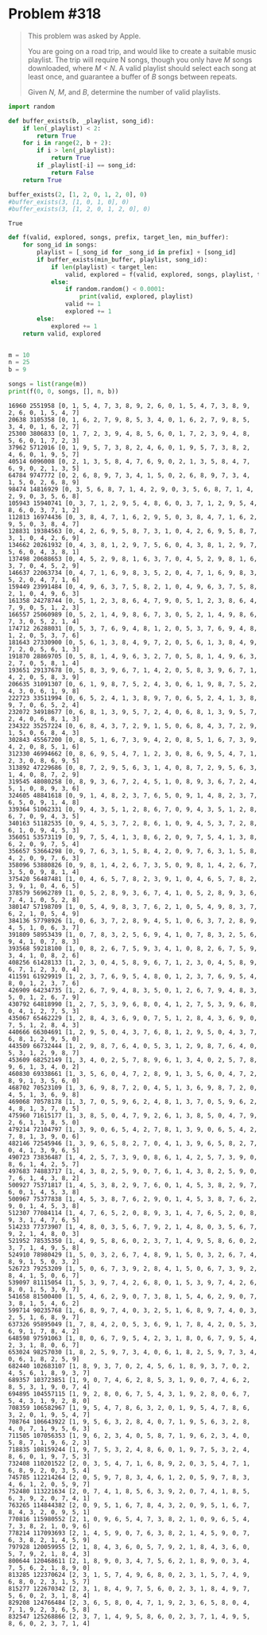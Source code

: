 # Problem #318

> This problem was asked by Apple.
>
> You are going on a road trip, and would like to create a suitable music playlist. The trip will require N songs, though you only have *M* songs downloaded, where *M < N*. A valid playlist should select each song at least once, and guarantee a buffer of *B* songs between repeats.
> 
> Given *N, M*, and *B*, determine the number of valid playlists.


```python
import random

def buffer_exists(b, _playlist, song_id):
    if len(_playlist) < 2:
        return True
    for i in range(2, b + 2):
        if i > len(_playlist):
            return True
        if _playlist[-i] == song_id:
            return False
    return True
```


```python
buffer_exists(2, [1, 2, 0, 1, 2, 0], 0)
#buffer_exists(3, [1, 0, 1, 0], 0)
#buffer_exists(3, [1, 2, 0, 1, 2, 0], 0)
```




    True




```python
def f(valid, explored, songs, prefix, target_len, min_buffer):
    for song_id in songs:
        playlist = [_song_id for _song_id in prefix] + [song_id]
        if buffer_exists(min_buffer, playlist, song_id):
            if len(playlist) < target_len:
                valid, explored = f(valid, explored, songs, playlist, target_len, min_buffer)
            else:
                if random.random() < 0.0001:
                    print(valid, explored, playlist)
                valid += 1
                explored += 1
        else:
            explored += 1
    return valid, explored
```


```python

m = 10
n = 25
b = 9

songs = list(range(m))
print(f(0, 0, songs, [], n, b))

```

    16960 2551958 [0, 1, 5, 4, 7, 3, 8, 9, 2, 6, 0, 1, 5, 4, 7, 3, 8, 9, 2, 6, 0, 1, 5, 4, 7]
    20638 3105358 [0, 1, 6, 2, 7, 9, 8, 5, 3, 4, 0, 1, 6, 2, 7, 9, 8, 5, 3, 4, 0, 1, 6, 2, 7]
    25300 3806833 [0, 1, 7, 2, 3, 9, 4, 8, 5, 6, 0, 1, 7, 2, 3, 9, 4, 8, 5, 6, 0, 1, 7, 2, 3]
    37962 5712016 [0, 1, 9, 5, 7, 3, 8, 2, 4, 6, 0, 1, 9, 5, 7, 3, 8, 2, 4, 6, 0, 1, 9, 5, 7]
    40514 6096008 [0, 2, 1, 3, 5, 8, 4, 7, 6, 9, 0, 2, 1, 3, 5, 8, 4, 7, 6, 9, 0, 2, 1, 3, 5]
    64784 9747772 [0, 2, 6, 8, 9, 7, 3, 4, 1, 5, 0, 2, 6, 8, 9, 7, 3, 4, 1, 5, 0, 2, 6, 8, 9]
    98474 14816929 [0, 3, 5, 6, 8, 7, 1, 4, 2, 9, 0, 3, 5, 6, 8, 7, 1, 4, 2, 9, 0, 3, 5, 6, 8]
    105943 15940741 [0, 3, 7, 1, 2, 9, 5, 4, 8, 6, 0, 3, 7, 1, 2, 9, 5, 4, 8, 6, 0, 3, 7, 1, 2]
    112813 16974436 [0, 3, 8, 4, 7, 1, 6, 2, 9, 5, 0, 3, 8, 4, 7, 1, 6, 2, 9, 5, 0, 3, 8, 4, 7]
    128831 19384563 [0, 4, 2, 6, 9, 5, 8, 7, 3, 1, 0, 4, 2, 6, 9, 5, 8, 7, 3, 1, 0, 4, 2, 6, 9]
    134662 20261932 [0, 4, 3, 8, 1, 2, 9, 7, 5, 6, 0, 4, 3, 8, 1, 2, 9, 7, 5, 6, 0, 4, 3, 8, 1]
    137498 20688653 [0, 4, 5, 2, 9, 8, 1, 6, 3, 7, 0, 4, 5, 2, 9, 8, 1, 6, 3, 7, 0, 4, 5, 2, 9]
    146637 22063734 [0, 4, 7, 1, 6, 9, 8, 3, 5, 2, 0, 4, 7, 1, 6, 9, 8, 3, 5, 2, 0, 4, 7, 1, 6]
    159449 23991484 [0, 4, 9, 6, 3, 7, 5, 8, 2, 1, 0, 4, 9, 6, 3, 7, 5, 8, 2, 1, 0, 4, 9, 6, 3]
    161358 24278744 [0, 5, 1, 2, 3, 8, 6, 4, 7, 9, 0, 5, 1, 2, 3, 8, 6, 4, 7, 9, 0, 5, 1, 2, 3]
    166557 25060989 [0, 5, 2, 1, 4, 9, 8, 6, 7, 3, 0, 5, 2, 1, 4, 9, 8, 6, 7, 3, 0, 5, 2, 1, 4]
    174712 26288031 [0, 5, 3, 7, 6, 9, 4, 8, 1, 2, 0, 5, 3, 7, 6, 9, 4, 8, 1, 2, 0, 5, 3, 7, 6]
    181643 27330900 [0, 5, 6, 1, 3, 8, 4, 9, 7, 2, 0, 5, 6, 1, 3, 8, 4, 9, 7, 2, 0, 5, 6, 1, 3]
    191870 28869705 [0, 5, 8, 1, 4, 9, 6, 3, 2, 7, 0, 5, 8, 1, 4, 9, 6, 3, 2, 7, 0, 5, 8, 1, 4]
    193651 29137678 [0, 5, 8, 3, 9, 6, 7, 1, 4, 2, 0, 5, 8, 3, 9, 6, 7, 1, 4, 2, 0, 5, 8, 3, 9]
    206635 31091307 [0, 6, 1, 9, 8, 7, 5, 2, 4, 3, 0, 6, 1, 9, 8, 7, 5, 2, 4, 3, 0, 6, 1, 9, 8]
    222723 33511994 [0, 6, 5, 2, 4, 1, 3, 8, 9, 7, 0, 6, 5, 2, 4, 1, 3, 8, 9, 7, 0, 6, 5, 2, 4]
    232072 34918677 [0, 6, 8, 1, 3, 9, 5, 7, 2, 4, 0, 6, 8, 1, 3, 9, 5, 7, 2, 4, 0, 6, 8, 1, 3]
    234322 35257224 [0, 6, 8, 4, 3, 7, 2, 9, 1, 5, 0, 6, 8, 4, 3, 7, 2, 9, 1, 5, 0, 6, 8, 4, 3]
    302843 45567200 [0, 8, 5, 1, 6, 7, 3, 9, 4, 2, 0, 8, 5, 1, 6, 7, 3, 9, 4, 2, 0, 8, 5, 1, 6]
    312330 46994662 [0, 8, 6, 9, 5, 4, 7, 1, 2, 3, 0, 8, 6, 9, 5, 4, 7, 1, 2, 3, 0, 8, 6, 9, 5]
    313892 47229686 [0, 8, 7, 2, 9, 5, 6, 3, 1, 4, 0, 8, 7, 2, 9, 5, 6, 3, 1, 4, 0, 8, 7, 2, 9]
    319545 48080258 [0, 8, 9, 3, 6, 7, 2, 4, 5, 1, 0, 8, 9, 3, 6, 7, 2, 4, 5, 1, 0, 8, 9, 3, 6]
    324605 48841618 [0, 9, 1, 4, 8, 2, 3, 7, 6, 5, 0, 9, 1, 4, 8, 2, 3, 7, 6, 5, 0, 9, 1, 4, 8]
    339364 51062331 [0, 9, 4, 3, 5, 1, 2, 8, 6, 7, 0, 9, 4, 3, 5, 1, 2, 8, 6, 7, 0, 9, 4, 3, 5]
    340163 51182535 [0, 9, 4, 5, 3, 7, 2, 8, 6, 1, 0, 9, 4, 5, 3, 7, 2, 8, 6, 1, 0, 9, 4, 5, 3]
    356051 53573119 [0, 9, 7, 5, 4, 1, 3, 8, 6, 2, 0, 9, 7, 5, 4, 1, 3, 8, 6, 2, 0, 9, 7, 5, 4]
    356657 53664298 [0, 9, 7, 6, 3, 1, 5, 8, 4, 2, 0, 9, 7, 6, 3, 1, 5, 8, 4, 2, 0, 9, 7, 6, 3]
    358096 53880826 [0, 9, 8, 1, 4, 2, 6, 7, 3, 5, 0, 9, 8, 1, 4, 2, 6, 7, 3, 5, 0, 9, 8, 1, 4]
    375420 56487481 [1, 0, 4, 6, 5, 7, 8, 2, 3, 9, 1, 0, 4, 6, 5, 7, 8, 2, 3, 9, 1, 0, 4, 6, 5]
    378579 56962789 [1, 0, 5, 2, 8, 9, 3, 6, 7, 4, 1, 0, 5, 2, 8, 9, 3, 6, 7, 4, 1, 0, 5, 2, 8]
    380147 57198709 [1, 0, 5, 4, 9, 8, 3, 7, 6, 2, 1, 0, 5, 4, 9, 8, 3, 7, 6, 2, 1, 0, 5, 4, 9]
    384136 57798926 [1, 0, 6, 3, 7, 2, 8, 9, 4, 5, 1, 0, 6, 3, 7, 2, 8, 9, 4, 5, 1, 0, 6, 3, 7]
    391809 58953439 [1, 0, 7, 8, 3, 2, 5, 6, 9, 4, 1, 0, 7, 8, 3, 2, 5, 6, 9, 4, 1, 0, 7, 8, 3]
    393568 59218100 [1, 0, 8, 2, 6, 7, 5, 9, 3, 4, 1, 0, 8, 2, 6, 7, 5, 9, 3, 4, 1, 0, 8, 2, 6]
    408256 61428133 [1, 2, 3, 0, 4, 5, 8, 9, 6, 7, 1, 2, 3, 0, 4, 5, 8, 9, 6, 7, 1, 2, 3, 0, 4]
    411591 61929919 [1, 2, 3, 7, 6, 9, 5, 4, 8, 0, 1, 2, 3, 7, 6, 9, 5, 4, 8, 0, 1, 2, 3, 7, 6]
    426909 64234735 [1, 2, 6, 7, 9, 4, 8, 3, 5, 0, 1, 2, 6, 7, 9, 4, 8, 3, 5, 0, 1, 2, 6, 7, 9]
    430792 64818990 [1, 2, 7, 5, 3, 9, 6, 8, 0, 4, 1, 2, 7, 5, 3, 9, 6, 8, 0, 4, 1, 2, 7, 5, 3]
    435067 65462229 [1, 2, 8, 4, 3, 6, 9, 0, 7, 5, 1, 2, 8, 4, 3, 6, 9, 0, 7, 5, 1, 2, 8, 4, 3]
    440666 66304691 [1, 2, 9, 5, 0, 4, 3, 7, 6, 8, 1, 2, 9, 5, 0, 4, 3, 7, 6, 8, 1, 2, 9, 5, 0]
    443509 66732444 [1, 2, 9, 8, 7, 6, 4, 0, 5, 3, 1, 2, 9, 8, 7, 6, 4, 0, 5, 3, 1, 2, 9, 8, 7]
    453609 68252149 [1, 3, 4, 0, 2, 5, 7, 8, 9, 6, 1, 3, 4, 0, 2, 5, 7, 8, 9, 6, 1, 3, 4, 0, 2]
    460830 69338661 [1, 3, 5, 6, 0, 4, 7, 2, 8, 9, 1, 3, 5, 6, 0, 4, 7, 2, 8, 9, 1, 3, 5, 6, 0]
    468702 70523109 [1, 3, 6, 9, 8, 7, 2, 0, 4, 5, 1, 3, 6, 9, 8, 7, 2, 0, 4, 5, 1, 3, 6, 9, 8]
    469068 70578178 [1, 3, 7, 0, 5, 9, 6, 2, 4, 8, 1, 3, 7, 0, 5, 9, 6, 2, 4, 8, 1, 3, 7, 0, 5]
    475960 71615177 [1, 3, 8, 5, 0, 4, 7, 9, 2, 6, 1, 3, 8, 5, 0, 4, 7, 9, 2, 6, 1, 3, 8, 5, 0]
    479214 72104797 [1, 3, 9, 0, 6, 5, 4, 2, 7, 8, 1, 3, 9, 0, 6, 5, 4, 2, 7, 8, 1, 3, 9, 0, 6]
    482146 72545946 [1, 3, 9, 6, 5, 8, 2, 7, 0, 4, 1, 3, 9, 6, 5, 8, 2, 7, 0, 4, 1, 3, 9, 6, 5]
    490723 73836487 [1, 4, 2, 5, 7, 3, 9, 0, 8, 6, 1, 4, 2, 5, 7, 3, 9, 0, 8, 6, 1, 4, 2, 5, 7]
    497683 74883717 [1, 4, 3, 8, 2, 5, 9, 0, 7, 6, 1, 4, 3, 8, 2, 5, 9, 0, 7, 6, 1, 4, 3, 8, 2]
    500927 75371817 [1, 4, 5, 3, 8, 2, 9, 7, 6, 0, 1, 4, 5, 3, 8, 2, 9, 7, 6, 0, 1, 4, 5, 3, 8]
    500967 75377838 [1, 4, 5, 3, 8, 7, 6, 2, 9, 0, 1, 4, 5, 3, 8, 7, 6, 2, 9, 0, 1, 4, 5, 3, 8]
    512307 77084114 [1, 4, 7, 6, 5, 2, 0, 8, 9, 3, 1, 4, 7, 6, 5, 2, 0, 8, 9, 3, 1, 4, 7, 6, 5]
    514233 77373907 [1, 4, 8, 0, 3, 5, 6, 7, 9, 2, 1, 4, 8, 0, 3, 5, 6, 7, 9, 2, 1, 4, 8, 0, 3]
    521952 78535350 [1, 4, 9, 5, 8, 6, 0, 2, 3, 7, 1, 4, 9, 5, 8, 6, 0, 2, 3, 7, 1, 4, 9, 5, 8]
    524910 78980429 [1, 5, 0, 3, 2, 6, 7, 4, 8, 9, 1, 5, 0, 3, 2, 6, 7, 4, 8, 9, 1, 5, 0, 3, 2]
    526723 79253209 [1, 5, 0, 6, 7, 3, 9, 2, 8, 4, 1, 5, 0, 6, 7, 3, 9, 2, 8, 4, 1, 5, 0, 6, 7]
    539097 81115054 [1, 5, 3, 9, 7, 4, 2, 6, 8, 0, 1, 5, 3, 9, 7, 4, 2, 6, 8, 0, 1, 5, 3, 9, 7]
    541658 81500400 [1, 5, 4, 6, 2, 9, 0, 7, 3, 8, 1, 5, 4, 6, 2, 9, 0, 7, 3, 8, 1, 5, 4, 6, 2]
    599714 90235768 [1, 6, 8, 9, 7, 4, 0, 3, 2, 5, 1, 6, 8, 9, 7, 4, 0, 3, 2, 5, 1, 6, 8, 9, 7]
    637326 95895049 [1, 7, 8, 4, 2, 0, 5, 3, 6, 9, 1, 7, 8, 4, 2, 0, 5, 3, 6, 9, 1, 7, 8, 4, 2]
    648598 97591063 [1, 8, 0, 6, 7, 9, 5, 4, 2, 3, 1, 8, 0, 6, 7, 9, 5, 4, 2, 3, 1, 8, 0, 6, 7]
    653024 98257030 [1, 8, 2, 5, 9, 7, 3, 4, 0, 6, 1, 8, 2, 5, 9, 7, 3, 4, 0, 6, 1, 8, 2, 5, 9]
    682440 102683107 [1, 8, 9, 3, 7, 0, 2, 4, 5, 6, 1, 8, 9, 3, 7, 0, 2, 4, 5, 6, 1, 8, 9, 3, 7]
    689357 103723851 [1, 9, 0, 7, 4, 6, 2, 8, 5, 3, 1, 9, 0, 7, 4, 6, 2, 8, 5, 3, 1, 9, 0, 7, 4]
    694895 104557115 [1, 9, 2, 8, 0, 6, 7, 5, 4, 3, 1, 9, 2, 8, 0, 6, 7, 5, 4, 3, 1, 9, 2, 8, 0]
    708359 106582967 [1, 9, 5, 4, 7, 8, 6, 3, 2, 0, 1, 9, 5, 4, 7, 8, 6, 3, 2, 0, 1, 9, 5, 4, 7]
    708764 106643922 [1, 9, 5, 6, 3, 2, 8, 4, 0, 7, 1, 9, 5, 6, 3, 2, 8, 4, 0, 7, 1, 9, 5, 6, 3]
    711505 107056353 [1, 9, 6, 2, 3, 4, 0, 5, 8, 7, 1, 9, 6, 2, 3, 4, 0, 5, 8, 7, 1, 9, 6, 2, 3]
    718835 108159244 [1, 9, 7, 5, 3, 2, 4, 8, 6, 0, 1, 9, 7, 5, 3, 2, 4, 8, 6, 0, 1, 9, 7, 5, 3]
    732408 110201522 [2, 0, 3, 5, 4, 7, 1, 6, 8, 9, 2, 0, 3, 5, 4, 7, 1, 6, 8, 9, 2, 0, 3, 5, 4]
    745785 112214264 [2, 0, 5, 9, 7, 8, 3, 4, 6, 1, 2, 0, 5, 9, 7, 8, 3, 4, 6, 1, 2, 0, 5, 9, 7]
    752480 113221634 [2, 0, 7, 4, 1, 8, 5, 6, 3, 9, 2, 0, 7, 4, 1, 8, 5, 6, 3, 9, 2, 0, 7, 4, 1]
    763265 114844382 [2, 0, 9, 5, 1, 6, 7, 8, 4, 3, 2, 0, 9, 5, 1, 6, 7, 8, 4, 3, 2, 0, 9, 5, 1]
    770816 115980552 [2, 1, 0, 9, 6, 5, 4, 7, 3, 8, 2, 1, 0, 9, 6, 5, 4, 7, 3, 8, 2, 1, 0, 9, 6]
    778214 117093693 [2, 1, 4, 5, 9, 0, 7, 6, 3, 8, 2, 1, 4, 5, 9, 0, 7, 6, 3, 8, 2, 1, 4, 5, 9]
    797928 120059955 [2, 1, 8, 4, 3, 6, 0, 5, 7, 9, 2, 1, 8, 4, 3, 6, 0, 5, 7, 9, 2, 1, 8, 4, 3]
    800644 120468611 [2, 1, 8, 9, 0, 3, 4, 7, 5, 6, 2, 1, 8, 9, 0, 3, 4, 7, 5, 6, 2, 1, 8, 9, 0]
    813285 122370624 [2, 3, 1, 5, 7, 4, 9, 6, 8, 0, 2, 3, 1, 5, 7, 4, 9, 6, 8, 0, 2, 3, 1, 5, 7]
    815277 122670342 [2, 3, 1, 8, 4, 9, 7, 5, 6, 0, 2, 3, 1, 8, 4, 9, 7, 5, 6, 0, 2, 3, 1, 8, 4]
    829208 124766484 [2, 3, 6, 5, 8, 0, 4, 7, 1, 9, 2, 3, 6, 5, 8, 0, 4, 7, 1, 9, 2, 3, 6, 5, 8]
    832547 125268866 [2, 3, 7, 1, 4, 9, 5, 8, 6, 0, 2, 3, 7, 1, 4, 9, 5, 8, 6, 0, 2, 3, 7, 1, 4]



```python

```
